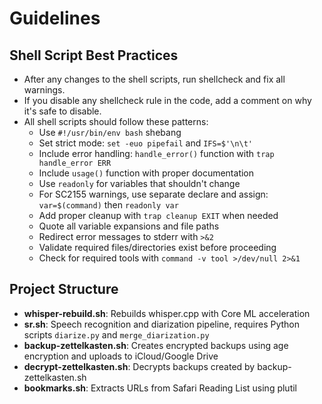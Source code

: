 # Guidelines

## Shell Script Best Practices

- After any changes to the shell scripts, run shellcheck and fix all warnings.
- If you disable any shellcheck rule in the code, add a comment on why it's safe to disable.
- All shell scripts should follow these patterns:
  - Use `#!/usr/bin/env bash` shebang
  - Set strict mode: `set -euo pipefail` and `IFS=$'\n\t'`
  - Include error handling: `handle_error()` function with `trap handle_error ERR`
  - Include `usage()` function with proper documentation
  - Use `readonly` for variables that shouldn't change
  - For SC2155 warnings, use separate declare and assign: `var=$(command)` then `readonly var`
  - Add proper cleanup with `trap cleanup EXIT` when needed
  - Quote all variable expansions and file paths
  - Redirect error messages to stderr with `>&2`
  - Validate required files/directories exist before proceeding
  - Check for required tools with `command -v tool >/dev/null 2>&1`

## Project Structure

- **whisper-rebuild.sh**: Rebuilds whisper.cpp with Core ML acceleration
- **sr.sh**: Speech recognition and diarization pipeline, requires Python scripts `diarize.py` and `merge_diarization.py`
- **backup-zettelkasten.sh**: Creates encrypted backups using age encryption and uploads to iCloud/Google Drive
- **decrypt-zettelkasten.sh**: Decrypts backups created by backup-zettelkasten.sh
- **bookmarks.sh**: Extracts URLs from Safari Reading List using plutil
